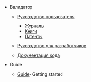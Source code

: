 - Валидатор

  - [Руководство пользователя](Validator/docs-for-user.md)

    - [Журналы](Validator/docs-journal.md)
    - [Книги](Validator/docs-journal.md)
    - [Патенты](Validator/docs-journal.md)

  - [Руководство для разработчиков](Validator/docs-for-dev.md)
  - [Документация кода](Validator/docs-code/Elibrary.Validator.BusinessLogic.Validators.md)

- Guide
  - [Guide](Guide/guide.md)- Getting started

